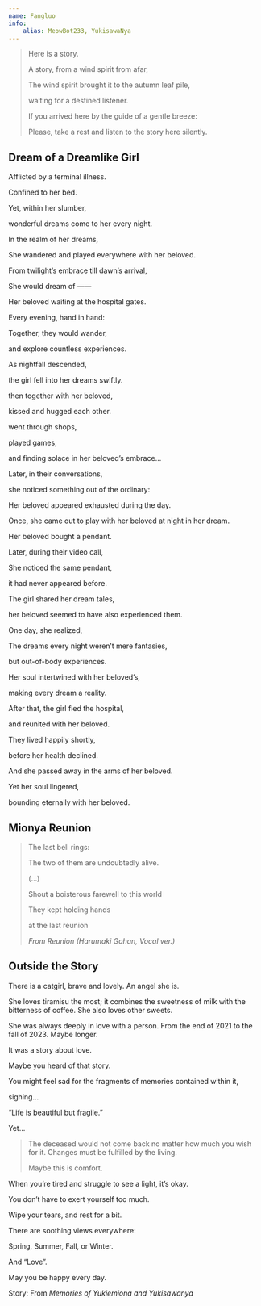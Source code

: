 ```yaml
---
name: Fangluo
info:
    alias: MeowBot233, YukisawaNya
---
```


> Here is a story.
> 
> A story, from a wind spirit from afar,
>
> The wind spirit brought it to the autumn leaf pile,
>
> waiting for a destined listener.
>
> If you arrived here by the guide of a gentle breeze:
>
> Please, take a rest and listen to the story here silently.

## Dream of a Dreamlike Girl

Afflicted by a terminal illness.

Confined to her bed.

Yet, within her slumber,

wonderful dreams come to her every night.

In the realm of her dreams,

She wandered and played everywhere with her beloved.

From twilight’s embrace till dawn’s arrival,

She would dream of ——

Her beloved waiting at the hospital gates.

Every evening, hand in hand:

Together, they would wander, 

and explore countless experiences.

As nightfall descended,

the girl fell into her dreams swiftly.

then together with her beloved,

kissed and hugged each other.

went through shops,

played games,

and finding solace in her beloved’s embrace...

Later, in their conversations,

she noticed something out of the ordinary:

Her beloved appeared exhausted during the day.

Once, she came out to play with her beloved at night in her dream.

Her beloved bought a pendant.

Later, during their video call,

She noticed the same pendant,

it had never appeared before.

The girl shared her dream tales,

her beloved seemed to have also experienced them.
 
One day, she realized,

The dreams every night weren’t mere fantasies,

but out-of-body experiences.

Her soul intertwined with her beloved’s,

making every dream a reality.

After that, the girl fled the hospital,

and reunited with her beloved.

They lived happily shortly,

before her health declined.

And she passed away in the arms of her beloved.

Yet her soul lingered,

bounding eternally with her beloved.

## Mionya Reunion

> The last bell rings:
> 
> The two of them are undoubtedly alive.
>
> (...)
> 
> Shout a boisterous farewell to this world
> 
> They kept holding hands
> 
> at the last reunion
>
> *From Reunion (Harumaki Gohan, Vocal ver.)*

## Outside the Story

There is a catgirl, brave and lovely.
An angel she is.

She loves tiramisu the most; 
it combines the sweetness of milk with the bitterness of coffee.
She also loves other sweets.

She was always deeply in love with a person.
From the end of 2021 to the fall of 2023.
Maybe longer.

It was a story about love.

Maybe you heard of that story.

You might feel sad for the fragments of memories contained within it,

sighing...

“Life is beautiful but fragile.”

Yet...

> The deceased would not come back no matter how much you wish for it.
> Changes must be fulfilled by the living.
>
> Maybe this is comfort.

When you’re tired and struggle to see a light, it’s okay.

You don’t have to exert yourself too much.

Wipe your tears, and rest for a bit.

There are soothing views everywhere:

Spring, Summer, Fall, or Winter.

And “Love”.

May you be happy every day.

Story: From *Memories of Yukiemiona and Yukisawanya*
